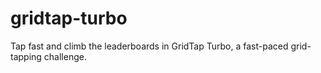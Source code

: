 # gridtap-turbo
 Tap fast and climb the leaderboards in GridTap Turbo, a fast-paced grid-tapping challenge.
